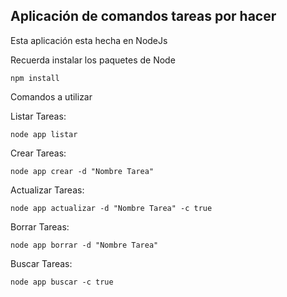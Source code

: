 ## Aplicación de comandos tareas por hacer

Esta aplicación esta hecha en NodeJs

Recuerda instalar los paquetes de Node

```
npm install
```

Comandos a utilizar

Listar Tareas:
```
node app listar
```

Crear Tareas:
```
node app crear -d "Nombre Tarea"
```

Actualizar Tareas:
```
node app actualizar -d "Nombre Tarea" -c true
```

Borrar Tareas:
```
node app borrar -d "Nombre Tarea"
```

Buscar Tareas:
```
node app buscar -c true
```